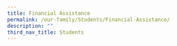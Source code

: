 ```yaml
---
title: Financial Assistance
permalink: /our-family/Students/Financial-Assistance/
description: ""
third_nav_title: Students
---
```

